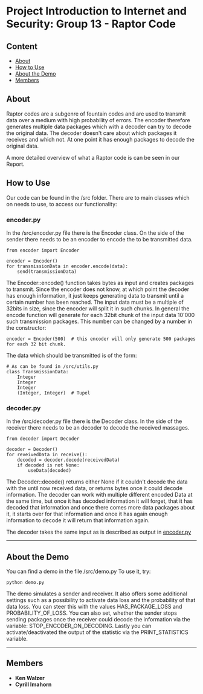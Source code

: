 # Project Introduction to Internet and Security: Group 13 - Raptor Code

## Content

* [About](#About)
* [How to Use](#How-to-Use)
* [About the Demo](#About-the-Demo)
* [Members](#Members)

## About

Raptor codes are a subgenre of fountain codes and are used to transmit data over a medium with high probability of errors.
The encoder therefore generates multiple data packages which with a decoder can try to decode the original data.
The decoder doesn't care about which packages it receives and which not. At one point it has enough packages to decode the original data.

A more detailed overview of what a Raptor code is can be seen in our Report.

## How to Use

Our code can be found in the /src folder.
There are to main classes which on needs to use, to access our functionality:

### encoder.py

In the /src/encoder.py file there is the Encoder class. On the side of the sender there needs to be an encoder to encode the to be transmitted data.
```
from encoder import Encoder

encoder = Encoder()
for transmissionData in encoder.encode(data):
    send(transmissionData)
```
The Encoder::encode() function takes bytes as input and creates packages to transmit. Since the encoder does not know, 
at which point the decoder has enough information, it just keeps generating data to transmit until a certain number has been reached.
The input data must be a multiple of 32bits in size, since the encoder will split it in such chunks.
In general the encode function will generate for each 32bit chunk of the input data 10'000 such transmission packages.
This number can be changed by a number in the constructor:

```
encoder = Encoder(500)  # this encoder will only generate 500 packages for each 32 bit chunk.
```

The data which should be transmitted is of the form:
```
# As can be found in /src/utils.py
class TransmissionData:
    Integer
    Integer
    Integer
    (Integer, Integer)  # Tupel
```

### decoder.py
In the /src/decoder.py file there is the Decoder class. In the side of the receiver there needs to be an decoder to decode the received massages.

```
from decoder import Decoder

decoder = Decoder()
for reveivedData in receive():
    decoded = decoder.decode(receivedData)
    if decoded is not None:
        useData(decoded)
```

The Decoder::decode() returns either None if it couldn't decode the data with the until now received data,
or returns bytes once it could decode information. The decoder can work with multiple different encoded Data at the same time,
but once it has decoded information it will forget, that it has decoded that information and once there comes more data packages about it,
it starts over for that information and once it has again enough information to decode it will return that information again.

The decoder takes the same input as is described as output in [encoder.py](#How-to-Use)

---

## About the Demo

You can find a demo in the file /src/demo.py
To use it, try:
```
python demo.py  
```

The demo simulates a sender and receiver. It also offers some additional settings such as a possibility to activate data loss
and the probability of that data loss. You can steer this with the values HAS_PACKAGE_LOSS and PROBABILITY_OF_LOSS.
You can also set, whether the sender stops sending packages once the receiver could decode the information via the variable: STOP_ENCODER_ON_DECODING.
Lastly you can activate/deactivated the output of the statistic via the PRINT_STATISTICS variable.

---

## Members

* **Ken Walzer** 
* **Cyrill Imahorn**